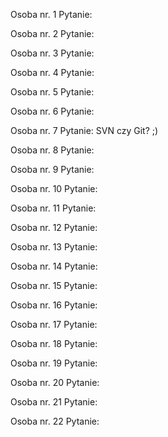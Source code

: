 Osoba nr. 1
Pytanie:

Osoba nr. 2
Pytanie:

Osoba nr. 3
Pytanie:

Osoba nr. 4
Pytanie:

Osoba nr. 5
Pytanie:

Osoba nr. 6
Pytanie:

Osoba nr. 7
Pytanie: SVN czy Git? ;)

Osoba nr. 8
Pytanie:

Osoba nr. 9
Pytanie:

Osoba nr. 10
Pytanie:

Osoba nr. 11
Pytanie:

Osoba nr. 12
Pytanie:

Osoba nr. 13
Pytanie:

Osoba nr. 14
Pytanie:

Osoba nr. 15
Pytanie:

Osoba nr. 16
Pytanie:

Osoba nr. 17
Pytanie:

Osoba nr. 18
Pytanie:

Osoba nr. 19
Pytanie:

Osoba nr. 20
Pytanie:

Osoba nr. 21
Pytanie:

Osoba nr. 22
Pytanie:
